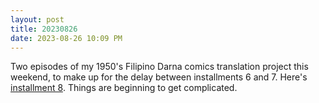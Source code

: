 ```yaml
---
layout: post
title: 20230826
date: 2023-08-26 10:09 PM
---
```


Two episodes of my 1950's Filipino Darna comics translation project this weekend, to make up for the delay between installments 6 and 7. Here's [installment 8](https://multoghost.wordpress.com/2023/08/26/1950s-darna-the-plot-thickens/). Things are beginning to get complicated.